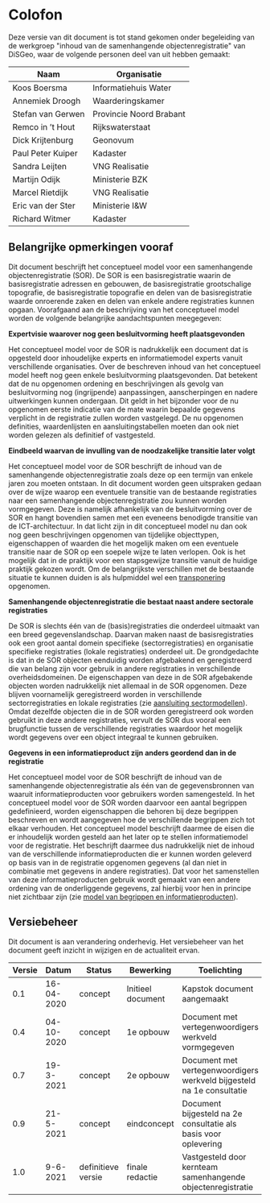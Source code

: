# Colofon 

Deze versie van dit document is tot stand gekomen onder begeleiding van de werkgroep "inhoud van de samenhangende objectenregistratie" van DiSGeo, waar de volgende personen deel van uit hebben gemaakt:

| Naam                      | Organisatie    | 
|---------------------------|----------------|
| Koos Boersma	            | Informatiehuis Water|
| Annemiek Droogh           | Waarderingskamer |
| Stefan van Gerwen	        | Provincie Noord Brabant|
| Remco in ’t Hout	        | Rijkswaterstaat|
| Dick Krijtenburg	        | Geonovum|
| Paul Peter Kuiper         | Kadaster|
| Sandra Leijten	        | VNG Realisatie|
| Martijn Odijk             | Ministerie BZK    | 
| Marcel Rietdijk	        | VNG Realisatie |
| Eric van der Ster         | Ministerie I&W |
| Richard Witmer	        | Kadaster|

## Belangrijke opmerkingen vooraf 

Dit document beschrijft het conceptueel model voor een samenhangende objectenregistratie (SOR). De SOR is een basisregistratie waarin de basisregistratie adressen en gebouwen, de basisregistratie grootschalige topografie, de basisregistratie topografie en delen van de basisregistratie waarde onroerende zaken en delen van enkele andere registraties kunnen opgaan. Voorafgaand aan de beschrijving van het conceptueel model worden de volgende belangrijke aandachtspunten meegegeven:

**Expertvisie waarover nog geen besluitvorming heeft plaatsgevonden**

Het conceptueel model voor de SOR is nadrukkelijk een document dat is opgesteld door inhoudelijke experts en informatiemodel experts vanuit verschillende organisaties. Over de beschreven inhoud van het conceptueel model heeft nog geen enkele besluitvorming plaatsgevonden. Dat betekent dat de nu opgenomen ordening en beschrijvingen als gevolg van besluitvorming nog (ingrijpende) aanpassingen, aanscherpingen en nadere uitwerkingen kunnen ondergaan. Dit geldt in het bijzonder voor de nu opgenomen eerste indicatie van de mate waarin bepaalde gegevens verplicht in de registratie zullen worden vastgelegd. De nu opgenomen definities, waardenlijsten en aansluitingstabellen moeten dan ook niet worden gelezen als definitief of vastgesteld.


**Eindbeeld waarvan de invulling van de noodzakelijke transitie later volgt**

Het conceptueel model voor de SOR beschrijft de inhoud van de samenhangende objectenregistratie zoals deze op een termijn van enkele jaren zou moeten ontstaan. In dit document worden geen uitspraken gedaan over de wijze waarop een eventuele transitie van de bestaande registraties naar een samenhangende objectenregistratie zou kunnen worden vormgegeven. Deze is namelijk afhankelijk van de besluitvorming over de SOR en hangt bovendien samen met een eveneens benodigde transitie van de ICT-architectuur. In dat licht zijn in dit conceptueel model nu dan ook nog geen beschrijvingen opgenomen van tijdelijke objecttypen, eigenschappen of waarden die het mogelijk maken om een eventuele transitie naar de SOR op een soepele wijze te laten verlopen. Ook is het mogelijk dat in de praktijk voor een stapsgewijze transitie vanuit de huidige praktijk gekozen wordt. Om de belangrijkste verschillen met de bestaande situatie te kunnen duiden is als hulpmiddel wel een [transponering](#transponering) opgenomen.


**Samenhangende objectenregistratie die bestaat naast andere sectorale registraties**

De SOR is slechts één van de (basis)registraties die onderdeel uitmaakt van een breed gegevenslandschap. Daarvan maken naast de basisregistraties ook een groot aantal domein specifieke (sectorregistraties) en organisatie specifieke registraties (lokale registraties) onderdeel uit. De grondgedachte is dat in de SOR objecten eenduidig worden afgebakend en geregistreerd die van belang zijn voor gebruik in andere registraties in verschillende overheidsdomeinen. De eigenschappen van deze in de SOR afgebakende objecten worden nadrukkelijk niet allemaal in de SOR opgenomen. Deze blijven voornamelijk geregistreerd worden in verschillende sectorregistraties en lokale registraties (zie [aansluiting sectormodellen](#aansluiting-sectormodellen)). Omdat dezelfde objecten die in de SOR worden geregistreerd ook worden gebruikt in deze andere registraties, vervult de SOR dus vooral een brugfunctie tussen de verschillende registraties waardoor het mogelijk wordt gegevens over een object integraal te kunnen gebruiken.


**Gegevens in een informatieproduct zijn anders geordend dan in de registratie**

Het conceptueel model voor de SOR beschrijft de inhoud van de samenhangende objectenregistratie als één van de gegevensbronnen van waaruit informatieproducten voor gebruikers worden samengesteld. In het conceptueel model voor de SOR worden daarvoor een aantal begrippen gedefinieerd, worden eigenschappen die behoren bij deze begrippen beschreven en wordt aangegeven hoe de verschillende begrippen zich tot elkaar verhouden. Het conceptueel model beschrijft daarmee de eisen die er inhoudelijk worden gesteld aan het later op te stellen informatiemodel voor de registratie. Het beschrijft daarmee dus nadrukkelijk niet de inhoud van de verschillende informatieproducten die er kunnen worden geleverd op basis van in de registratie opgenomen gegevens (al dan niet in combinatie met gegevens in andere registraties). Dat voor het samenstellen van deze informatieproducten gebruik wordt gemaakt van een andere ordening van de onderliggende gegevens, zal hierbij voor hen in principe niet zichtbaar zijn (zie [model van begrippen en informatieproducten](#model-van-begrippen-en-informatieproducten)).


## Versiebeheer

Dit document is aan verandering onderhevig. Het versiebeheer van het document geeft inzicht in wijzigen en de actualiteit ervan.

| **Versie** | **Datum** | **Status** | **Bewerking**                   | **Toelichting**                   |
|------------|-----------|------------|---------------------------------|-----------------------------------| 
| 0.1    | 16-04-2020    |  concept   | Initieel document               | Kapstok document  aangemaakt  |
| 0.4    | 04-10-2020    |  concept   | 1e opbouw                       | Document met vertegenwoordigers werkveld vormgegeven |
| 0.7    | 19-3-2021     |  concept   | 2e opbouw                       | Document met vertegenwoordigers werkveld bijgesteld na 1e consultatie |
| 0.9    | 21-5-2021     |  concept   | eindconcept                     | Document bijgesteld na 2e consultatie als basis voor oplevering| 
| 1.0    | 9-6-2021      |  definitieve versie    |    finale redactie                | Vastgesteld door kernteam samenhangende objectenregistratie|           




